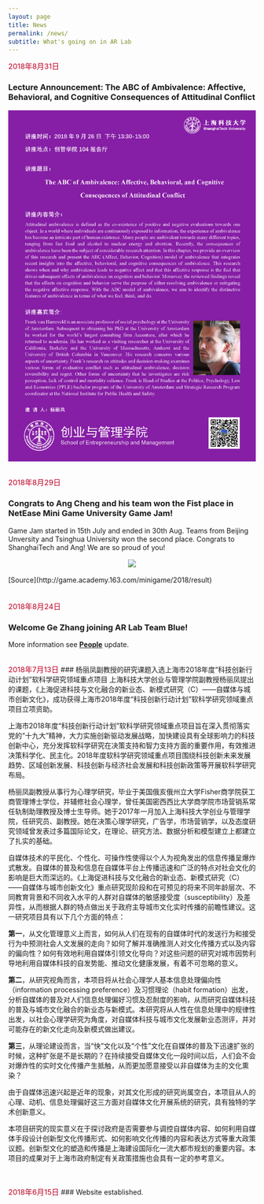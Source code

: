 ```yaml
---
layout: page
title: News
permalink: /news/
subtitle: What's going on in AR Lab
---
```


<span style="font-size: 15px !important; color: #BD0026;">2018年8月31日</span> 
### Lecture Announcement: The ABC of Ambivalence: Affective, Behavioral, and Cognitive Consequences of Attitudinal Conflict
<div align="center"><img src="images/Poster for Frenk.png" width="600" align="center" /></div><br>

<span style="font-size: 15px !important; color: #BD0026;">2018年8月29日</span>  
### Congrats to Ang Cheng and his team won the Fist place in NetEase Mini Game University Game Jam!
Game Jam started in 15th July and ended in 30th Aug. Teams from Beijing Unversity and Tsinghua University won the second place. Congrats to ShanghaiTech and Ang! We are so proud of you!<br>
<div align="center"><img src="images/MG1st.jpg" width="600" align="center" /></div><br>
[Source](http://game.academy.163.com/minigame/2018/result)

　　
<br>
<span style="font-size: 15px !important; color: #BD0026;">2018年8月24日</span>  
### Welcome Ge Zhang joining AR Lab Team Blue!
More information see **[People](https://www.ar-lab.cn/people/)** update.

<br>
<span style="font-size: 15px !important; color: #BD0026;">2018年7月13日</span>  
### 杨丽凤副教授的研究课题入选上海市2018年度“科技创新行动计划”软科学研究领域重点项目
上海科技大学创业与管理学院副教授杨丽凤提出的课题，《上海促进科技与文化融合的新业态、新模式研究（C）——自媒体与城市创新文化》，成功获得上海市2018年度“科技创新行动计划”软科学研究领域重点项目立项资助。  

上海市2018年度“科技创新行动计划”软科学研究领域重点项目旨在深入贯彻落实党的“十九大”精神，大力实施创新驱动发展战略，加快建设具有全球影响力的科技创新中心，充分发挥软科学研究在决策支持和智力支持方面的重要作用，有效推进决策科学化、民主化。2018年度软科学研究领域重点项目围绕科技创新未来发展趋势、区域创新发展、科技创新与经济社会发展和科技创新政策等开展软科学研究布局。  

杨丽凤副教授从事行为心理学研究，毕业于美国俄亥俄州立大学Fisher商学院获工商管理博士学位，并辅修社会心理学，曾任美国密西西比大学商学院市场营销系常任轨制助理教授及博士生导师。她于2017年一月加入上海科技大学创业与管理学院，任研究员、副教授。她在决策心理学研究，广告学，市场营销学，以及态度研究领域曾发表过多篇国际论文，在理论、研究方法、数据分析和模型建立上都建立了扎实的基础。  

自媒体技术的平民化、个性化、可操作性使得以个人为视角发出的信息传播呈爆炸式散发。自媒体的普及和信息在自媒体平台上传播迅速和广泛的特点对社会文化的影响是巨大而深远的。《上海促进科技与文化融合的新业态、新模式研究（C）——自媒体与城市创新文化》重点研究现阶段和在可预见的将来不同年龄层次、不同教育背景和不同收入水平的人群对自媒体的敏感接受度（susceptibility）及差异性，从而根据人群的特点做出关于政府主导城市文化实时传播的前瞻性建议。这一研究项目具有以下几个方面的特点：  

**第一**，从文化管理意义上而言，如何从人们在现有的自媒体时代的发送行为和接受行为中预测社会人文发展的走向？如何了解并准确推测人对文化传播方式以及内容的偏向性？如何有效地利用自媒体引领文化导向？对这些问题的研究对城市因势利导地利用自媒体科技的自发势能、推动文化健康发展，有着不可忽略的意义。  

**第二**，从研究视角而言，本项目将从社会心理学人基本信息处理偏向性（information processing preference）及习惯理论（habit formation）出发，分析自媒体的普及对人们信息处理偏好习惯及忍耐度的影响，从而研究自媒体科技的普及与城市文化融合的新业态与新模式。本研究将从人性在信息处理中的规律性出发，以社会心理学研究为角度，对自媒体科技与城市文化发展新业态测评，并对可能存在的新文化走向及新模式做出建议。  

**第三**，从理论建设而言，当“快”文化以及“个性”文化在自媒体的普及下迅速扩张的时候，这种扩张是不是长期的？在持续接受自媒体文化一段时间以后，人们会不会对爆炸性的实时文化传播产生抵触，从而更加愿意接受以非自媒体为主的文化熏染？  

由于自媒体迅速兴起是近年的现象，对其文化形成的研究尚属空白，本项目从人的心理、动机、信息处理偏好这三方面对自媒体文化开展系统的研究，具有独特的学术创新意义。  

本项目研究的现实意义在于探讨政府是否需要参与调控自媒体内容、如何利用自媒体手段设计创新型文化传播形式、如何影响文化传播的内容和表达方式等重大政策议题。创新型文化的塑造和传播是上海建设国际化一流大都市规划的重要内容。本项目的成果对于上海市政府制定有关政策措施也会具有一定的参考意义。
<br><br>

<br>
<span style="font-size: 15px !important; color: #BD0026;">2018年6月15日</span>  
### Website established.

